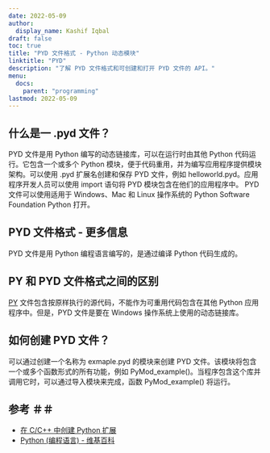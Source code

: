 ```yaml
---
date: 2022-05-09
author:
  display_name: Kashif Iqbal
draft: false
toc: true
title: "PYD 文件格式 - Python 动态模块"
linktitle: "PYD"
description: "了解 PYD 文件格式和可创建和打开 PYD 文件的 API。"
menu:
  docs:
    parent: "programming"
lastmod: 2022-05-09
---
```


## 什么是一 .pyd 文件？

PYD 文件是用 Python 编写的动态链接库，可以在运行时由其他 Python 代码运行。它包含一个或多个 Python 模块，便于代码重用，并为编写应用程序提供模块架构。可以使用 .pyd 扩展名创建和保存 PYD 文件，例如 helloworld.pyd。应用程序开发人员可以使用 import 语句将 PYD 模块包含在他们的应用程序中。 PYD 文件可以使用适用于 Windows、Mac 和 Linux 操作系统的 Python Software Foundation Python 打开。

## PYD 文件格式 - 更多信息

PYD 文件是用 Python 编程语言编写的，是通过编译 Python 代码生成的。

## PY 和 PYD 文件格式之间的区别

[PY](/zh/programming/py/) 文件包含按原样执行的源代码，不能作为可重用代码包含在其他 Python 应用程序中。但是，PYD 文件是要在 Windows 操作系统上使用的动态链接库。

## 如何创建 PYD 文件？

可以通过创建一个名称为 exmaple.pyd 的模块来创建 PYD 文件。该模块将包含一个或多个函数形式的所有功能，例如 PyMod_example()。当程序包含这个库并调用它时，可以通过导入模块来完成，函数 PyMod_example() 将运行。

## 参考 ＃＃

* [在 C/C++ 中创建 Python 扩展](https://sebsauvage.net/python/mingw.html)
* [Python (编程语言) - 维基百科](https://en.wikipedia.org/wiki/Python_(programming_language))

